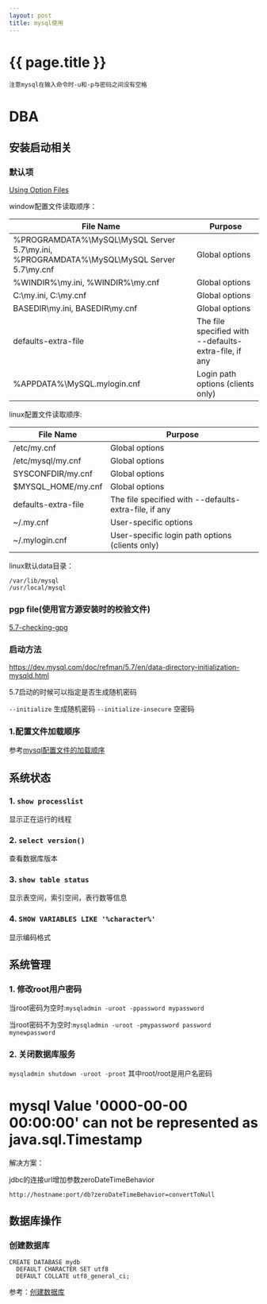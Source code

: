 ```yaml
---
layout: post
title: mysql使用
---
```

{{ page.title }}
================

`注意mysql在输入命令时-u和-p与密码之间没有空格`

# DBA

## 安装启动相关

### 默认项

[Using Option Files](https://dev.mysql.com/doc/refman/5.7/en/option-files.html)

window配置文件读取顺序：

| File Name| Purpose |
|----------|----------|
| %PROGRAMDATA%\MySQL\MySQL Server 5.7\my.ini, %PROGRAMDATA%\MySQL\MySQL Server 5.7\my.cnf      | Global options     |
| %WINDIR%\my.ini, %WINDIR%\my.cnf      | Global options      |
| C:\my.ini, C:\my.cnf     | Global options     |
| BASEDIR\my.ini, BASEDIR\my.cnf     | Global options     |
| defaults-extra-file     | The file specified with --defaults-extra-file, if any     |
| %APPDATA%\MySQL\.mylogin.cnf     | Login path options (clients only)     |

linux配置文件读取顺序:

| File Name| Purpose |
|----------|----------|
| /etc/my.cnf      | Global options     |
| /etc/mysql/my.cnf      | Global options      |
| SYSCONFDIR/my.cnf     | Global options     |
| $MYSQL_HOME/my.cnf     | Global options     |
| defaults-extra-file     | The file specified with --defaults-extra-file, if any     |
| ~/.my.cnf     | User-specific options     |
| ~/.mylogin.cnf     | User-specific login path options (clients only)     |

linux默认data目录：

```
/var/lib/mysql
/usr/local/mysql
```

### pgp file(使用官方源安装时的校验文件)

[5.7-checking-gpg](https://dev.mysql.com/doc/refman/5.7/en/checking-gpg-signature.html)

### 启动方法

https://dev.mysql.com/doc/refman/5.7/en/data-directory-initialization-mysqld.html

5.7启动的时候可以指定是否生成随机密码

`--initialize` 生成随机密码
`--initialize-insecure` 空密码

### 1.配置文件加载顺序

参考[mysql配置文件的加载顺序](http://dev.mysql.com/doc/refman/5.7/en/option-files.html)

## 系统状态

### 1. `show processlist`

显示正在运行的线程

### 2. `select version()`

查看数据库版本

### 3. `show table status`

显示表空间，索引空间，表行数等信息

### 4. `SHOW VARIABLES LIKE '%character%'`

显示编码格式

## 系统管理

### 1. 修改root用户密码

当root密码为空时:`mysqladmin -uroot -ppassword mypassword`

当root密码不为空时:`mysqladmin -uroot -pmypassword password mynewpassword`

### 2. 关闭数据库服务

`mysqladmin shutdown -uroot -proot` 其中root/root是用户名密码


# mysql Value '0000-00-00 00:00:00' can not be represented as java.sql.Timestamp

解决方案：

jdbc的连接url增加参数zeroDateTimeBehavior

`http://hostname:port/db?zeroDateTimeBehavior=convertToNull`

## 数据库操作

### 创建数据库

```
CREATE DATABASE mydb
  DEFAULT CHARACTER SET utf8
  DEFAULT COLLATE utf8_general_ci;
```

参考：[创建数据库](https://dev.mysql.com/doc/refman/5.7/en/charset-applications.html)

